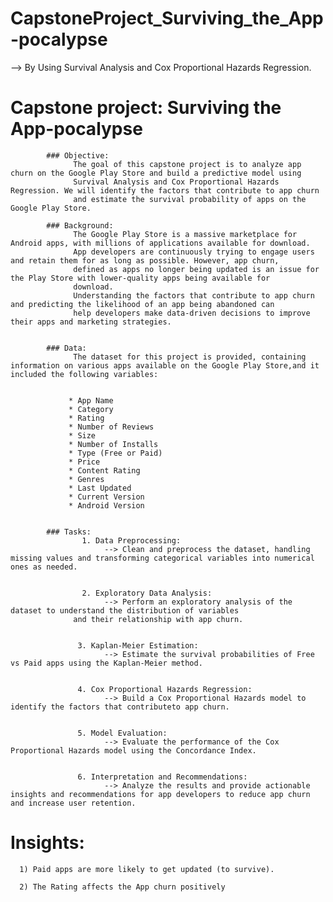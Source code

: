 # CapstoneProject_Surviving_the_App-pocalypse

--> By Using Survival Analysis and Cox Proportional Hazards Regression.

# Capstone project: Surviving the App-pocalypse

            ### Objective:
                  The goal of this capstone project is to analyze app churn on the Google Play Store and build a predictive model using
                  Survival Analysis and Cox Proportional Hazards Regression. We will identify the factors that contribute to app churn
                  and estimate the survival probability of apps on the Google Play Store.
            
            ### Background:
                  The Google Play Store is a massive marketplace for Android apps, with millions of applications available for download.
                  App developers are continuously trying to engage users and retain them for as long as possible. However, app churn,
                  defined as apps no longer being updated is an issue for the Play Store with lower-quality apps being available for
                  download.
                  Understanding the factors that contribute to app churn and predicting the likelihood of an app being abandoned can
                  help developers make data-driven decisions to improve their apps and marketing strategies.
            
            
            ### Data:
                  The dataset for this project is provided, containing information on various apps available on the Google Play Store,and it included the following variables:
            
            
                 * App Name
                 * Category
                 * Rating
                 * Number of Reviews
                 * Size
                 * Number of Installs
                 * Type (Free or Paid)
                 * Price
                 * Content Rating
                 * Genres
                 * Last Updated
                 * Current Version
                 * Android Version
            
            
            ### Tasks:
                    1. Data Preprocessing:
                         --> Clean and preprocess the dataset, handling missing values and transforming categorical variables into numerical ones as needed.
            
                         
                    2. Exploratory Data Analysis:
                         --> Perform an exploratory analysis of the dataset to understand the distribution of variables
                  and their relationship with app churn.
            
                  
                   3. Kaplan-Meier Estimation:
                         --> Estimate the survival probabilities of Free vs Paid apps using the Kaplan-Meier method.
                         
            
                   4. Cox Proportional Hazards Regression:
                         --> Build a Cox Proportional Hazards model to identify the factors that contributeto app churn.
                         
                         
                   5. Model Evaluation: 
                         --> Evaluate the performance of the Cox Proportional Hazards model using the Concordance Index.
            
            
                   6. Interpretation and Recommendations:
                         --> Analyze the results and provide actionable insights and recommendations for app developers to reduce app churn and increase user retention.


# Insights:
      1) Paid apps are more likely to get updated (to survive).
      
      2) The Rating affects the App churn positively

